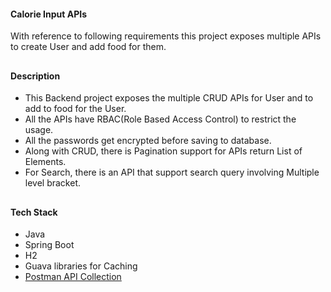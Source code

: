 #### Calorie Input APIs
With reference to following requirements this project exposes multiple APIs to create User and add food for them.

##

#### Description
* This Backend project exposes the multiple CRUD APIs for User and to add to food for the User. 
* All the APIs have RBAC(Role Based Access Control) to restrict the usage.
* All the passwords get encrypted before saving to database.
* Along with CRUD, there is Pagination support for APIs return List of Elements.
* For Search, there is an API that support search query involving Multiple level bracket.

##

#### Tech Stack
* Java
* Spring Boot
* H2
* Guava libraries for Caching
* [Postman API Collection](https://www.postman.com/collections/300b0dd5d48c9fbef72d)